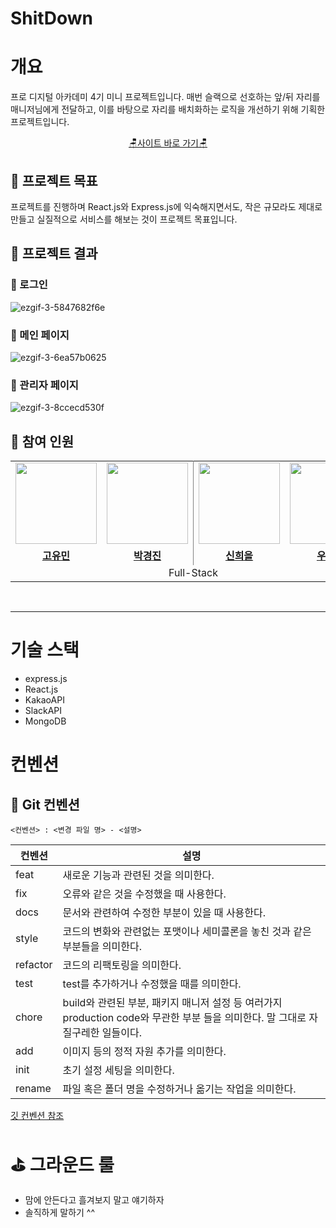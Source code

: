 # ShitDown

# 개요
프로 디지털 아카데미 4기 미니 프로젝트입니다. 매번 슬랙으로 선호하는 앞/뒤 자리를 매니저님에게 전달하고, 이를 바탕으로 자리를 배치화하는 로직을 개선하기 위해 기획한 프로젝트입니다.
<p align="center">
  <a href="http://3.34.21.55:3001/">🪑사이트 바로 가기🪑</a>
</p>

## 📍 프로젝트 목표
프로젝트를 진행하며 React.js와 Express.js에 익숙해지면서도, 작은 규모라도 제대로 만들고 실질적으로 서비스를 해보는 것이 프로젝트 목표입니다.


## 📍 프로젝트 결과
### 🐾 로그인
![ezgif-3-5847682f6e](https://github.com/Pda4thMiniProject4th/.github/assets/83682424/b7792809-3414-448e-8382-e86ac0740989)

### 🐾 메인 페이지
![ezgif-3-6ea57b0625](https://github.com/Pda4thMiniProject4th/.github/assets/83682424/1ac61d11-2873-4a1b-8e5c-906493d347a9)

### 🐾 관리자 페이지
![ezgif-3-8ccecd530f](https://github.com/Pda4thMiniProject4th/.github/assets/83682424/3413887d-6953-4cea-8bca-590226092e11)


 ## 📍 참여 인원
<table style="border: 0.5 solid gray">
 <tr>
    <td align="center"><a href="https://github.com/ymkdev"><img src="https://avatars.githubusercontent.com/ymkdev" width="130px;" alt=""></td>
    <td align="center" style="border-right : 0.5px solid gray"><a href="https://github.com/janjinn"><img src="https://avatars.githubusercontent.com/janjinn" width="130px;" alt=""></td>
    <td align="center"><a href="https://github.com/ShinHeeEul"><img src="https://avatars.githubusercontent.com/ShinHeeEul" width="130px;" alt=""></td>
    <td align="center" style="border-right : 0.5px solid gray"><a href="https://github.com/sdc05103"><img src="https://avatars.githubusercontent.com/sdc05103" width="130px;" alt=""></td>

  </tr>
  <tr>
    <td align="center"><a href="https://github.com/ymkdev"><b>고유민</b></td>
    <td align="center"style="border-right : 0.5px solid gray"><a href="https://github.com/janjinn" ><b>박경진</b></td>
    <td align="center"><a href="https://github.com/ShinHeeEul"><b>신희을</b></td>
    <td align="center"style="border-right : 0.5px solid gray"><a href="https://github.com/sdc05103" ><b>우채윤</b></td>
  </tr>

  <tr>
    <td align = "center" colspan = "4" style="border-right : 0.5px solid gray">Full-Stack</td>
  </tr>
</table>

<br/>

---

# 기술 스택
- express.js
- React.js
- KakaoAPI
- SlackAPI
- MongoDB

# 컨벤션
## 📍  Git 컨벤션
```
<컨벤션> : <변경 파일 명> - <설명>
```

| 컨벤션 | 설명 |
|--------|------|
| feat | 새로운 기능과 관련된 것을 의미한다.|
 | fix | 오류와 같은 것을 수정했을 때 사용한다.|
 | docs | 문서와 관련하여 수정한 부분이 있을 때 사용한다.|
 | style | 코드의 변화와 관련없는 포맷이나 세미콜론을 놓친 것과 같은 부분들을 의미한다.|
 | refactor | 코드의 리팩토링을 의미한다.|
 | test | test를 추가하거나 수정했을 때를 의미한다.|
 | chore | build와 관련된 부분, 패키지 매니저 설정 등 여러가지 production code와 무관한 부분 들을 의미한다. 말 그대로 자질구레한 일들이다.|
 | add | 이미지 등의 정적 자원 추가를 의미한다.|
 | init | 초기 설정 세팅을 의미한다.|
 | rename | 파일 혹은 폴더 명을 수정하거나 옮기는 작업을 의미한다.|

 [깃 컨벤션 참조](https://velog.io/@devholic/%EC%9A%B0%ED%85%8C%EC%BD%94-6%EA%B8%B0-%EB%8F%84%EC%A0%84%EA%B8%B0-%EC%BB%A4%EB%B0%8B-%EC%BB%A8%EB%B2%A4%EC%85%98-%EC%84%A4%EC%A0%95-Udacity-%EC%BB%A8%EB%B2%A4%EC%85%98-%EB%B2%88%EC%97%AD-%EB%B0%8F-%EC%A0%95%EB%A6%AC)


# ⛳ 그라운드 룰
- 맘에 안든다고 흘겨보지 말고 얘기하자
- 솔직하게 말하기 ^^
